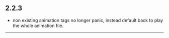 ## 2.2.3

-   non existing animation tags no longer panic, instead default back to play the whole animation file.

---

